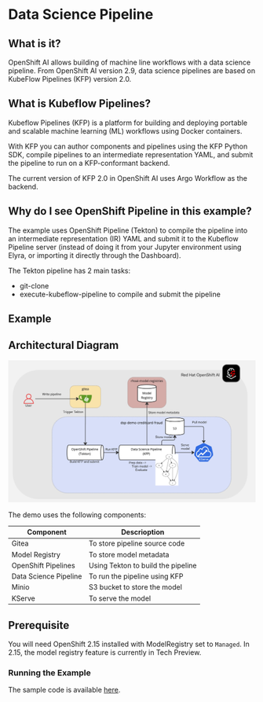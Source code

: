 # Data Science Pipeline

## What is it?

OpenShift AI allows building of machine line workflows with a data science pipeline. From OpenShift AI version 2.9, data science pipelines are based on KubeFlow Pipelines (KFP) version 2.0.

## What is Kubeflow Pipelines?
Kubeflow Pipelines (KFP) is a platform for building and deploying portable and scalable machine learning (ML) workflows using Docker containers.

With KFP you can author components and pipelines using the KFP Python SDK, compile pipelines to an intermediate representation YAML, and submit the pipeline to run on a KFP-conformant backend.

The current version of KFP 2.0 in OpenShift AI uses Argo Workflow as the backend.

## Why do I see OpenShift Pipeline in this example?

The example uses OpenShift Pipeline (Tekton) to compile the pipeline into an intermediate representation (IR) YAML and submit it to the Kubeflow Pipeline server (instead of doing it from your Jupyter environment using Elyra, or importing it directly through the Dashboard).

The Tekton pipeline has 2 main tasks:

* git-clone
* execute-kubeflow-pipeline to compile and submit the pipeline

## Example 

## Architectural Diagram

![dsp-arch](img/rhoai-dsp.jpg)

The demo uses the following components:

| Component | Descrioption|
|---|---|
| Gitea | To store pipeline source code
| Model Registry | To store model metadata
| OpenShift Pipelines | Using Tekton to build the pipeline
| Data Science Pipeline | To run the pipeline using KFP
| Minio | S3 bucket to store the model
| KServe | To serve the model

## Prerequisite

You will need OpenShift 2.15 installed with ModelRegistry set to `Managed`. In 2.15, the model registry feature is currently in Tech Preview.

### Running the Example

The sample code is available [here](https://github.com/tsailiming/openshift-ai-dsp).




